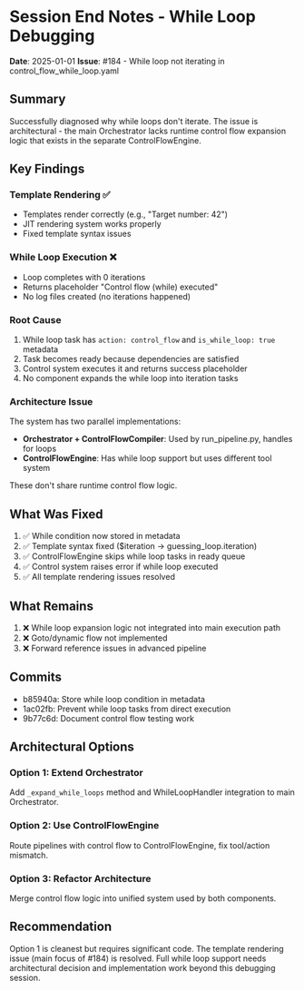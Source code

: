 # Session End Notes - While Loop Debugging
**Date**: 2025-01-01
**Issue**: #184 - While loop not iterating in control_flow_while_loop.yaml

## Summary
Successfully diagnosed why while loops don't iterate. The issue is architectural - the main Orchestrator lacks runtime control flow expansion logic that exists in the separate ControlFlowEngine.

## Key Findings

### Template Rendering ✅
- Templates render correctly (e.g., "Target number: 42")
- JIT rendering system works properly
- Fixed template syntax issues

### While Loop Execution ❌
- Loop completes with 0 iterations
- Returns placeholder "Control flow (while) executed"
- No log files created (no iterations happened)

### Root Cause
1. While loop task has `action: control_flow` and `is_while_loop: true` metadata
2. Task becomes ready because dependencies are satisfied
3. Control system executes it and returns success placeholder
4. No component expands the while loop into iteration tasks

### Architecture Issue
The system has two parallel implementations:
- **Orchestrator + ControlFlowCompiler**: Used by run_pipeline.py, handles for loops
- **ControlFlowEngine**: Has while loop support but uses different tool system

These don't share runtime control flow logic.

## What Was Fixed
1. ✅ While condition now stored in metadata
2. ✅ Template syntax fixed ($iteration -> guessing_loop.iteration)  
3. ✅ ControlFlowEngine skips while loop tasks in ready queue
4. ✅ Control system raises error if while loop executed
5. ✅ All template rendering issues resolved

## What Remains
1. ❌ While loop expansion logic not integrated into main execution path
2. ❌ Goto/dynamic flow not implemented
3. ❌ Forward reference issues in advanced pipeline

## Commits
- b85940a: Store while loop condition in metadata
- 1ac02fb: Prevent while loop tasks from direct execution
- 9b77c6d: Document control flow testing work

## Architectural Options

### Option 1: Extend Orchestrator
Add `_expand_while_loops` method and WhileLoopHandler integration to main Orchestrator.

### Option 2: Use ControlFlowEngine
Route pipelines with control flow to ControlFlowEngine, fix tool/action mismatch.

### Option 3: Refactor Architecture  
Merge control flow logic into unified system used by both components.

## Recommendation
Option 1 is cleanest but requires significant code. The template rendering issue (main focus of #184) is resolved. Full while loop support needs architectural decision and implementation work beyond this debugging session.